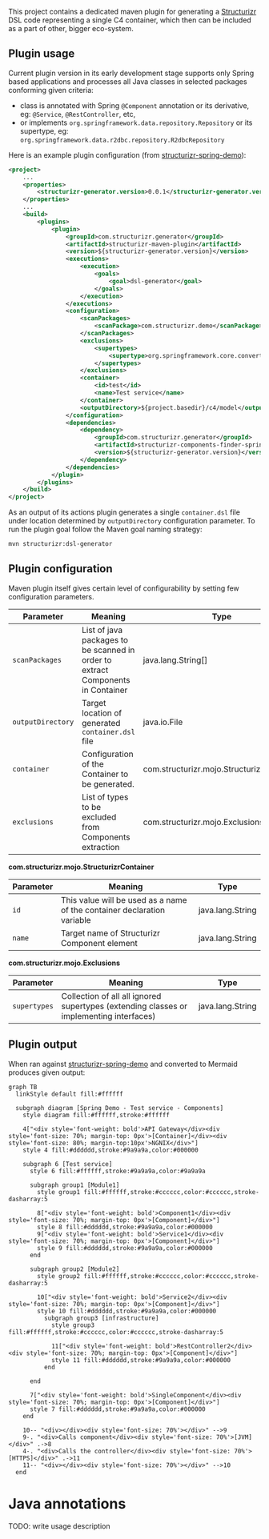 This project contains a dedicated maven plugin for generating a [Structurizr](https://structurizr.com/) DSL code representing a single C4 container,
which then can be included as a part of other, bigger eco-system.

## Plugin usage
Current plugin version in its early development stage supports only Spring based applications and processes
all Java classes in selected packages conforming given criteria:

- class is annotated with Spring `@Component` annotation or its derivative, eg: `@Service`, `@RestController`, etc,
- or implements `org.springframework.data.repository.Repository` or its supertype, eg: `org.springframework.data.r2dbc.repository.R2dbcRepository`

Here is an example plugin configuration (from [structurizr-spring-demo](structurizr-spring-demo)):
```xml
<project>
    ...
    <properties>
        <structurizr-generator.version>0.0.1</structurizr-generator.version>
    </properties>
    ...
    <build>
        <plugins>
            <plugin>
                <groupId>com.structurizr.generator</groupId>
                <artifactId>structurizr-maven-plugin</artifactId>
                <version>${structurizr-generator.version}</version>
                <executions>
                    <execution>
                        <goals>
                            <goal>dsl-generator</goal>
                        </goals>
                    </execution>
                </executions>
                <configuration>
                    <scanPackages>
                        <scanPackage>com.structurizr.demo</scanPackage>
                    </scanPackages>
                    <exclusions>
                        <supertypes>
                            <supertype>org.springframework.core.convert.converter.Converter</supertype>
                        </supertypes>
                    </exclusions>
                    <container>
                        <id>test</id>
                        <name>Test service</name>
                    </container>
                    <outputDirectory>${project.basedir}/c4/model</outputDirectory>
                </configuration>
                <dependencies>
                    <dependency>
                        <groupId>com.structurizr.generator</groupId>
                        <artifactId>structurizr-components-finder-spring</artifactId>
                        <version>${structurizr-generator.version}</version>
                    </dependency>
                </dependencies>
            </plugin>
        </plugins>
    </build>
</project>
```
As an output of its actions plugin generates a single `container.dsl` file under location determined by
`outputDirectory` configuration parameter. To run the plugin goal follow the Maven goal naming strategy:
```bash
mvn structurizr:dsl-generator
```

## Plugin configuration
Maven plugin itself gives certain level of configurability by setting few configuration parameters.

| Parameter         | Meaning                                                                         | Type                                      |
|-------------------|---------------------------------------------------------------------------------|-------------------------------------------|
| `scanPackages`    | List of java packages to be scanned in order to extract Components in Container | java.lang.String[]                        |
| `outputDirectory` | Target location of generated `container.dsl` file                               | java.io.File                              |
| `container`       | Configuration of the Container to be generated.                                 | com.structurizr.mojo.StructurizrContainer |
| `exclusions`      | List of types to be excluded from Components extraction                         | com.structurizr.mojo.Exclusions           |

**com.structurizr.mojo.StructurizrContainer**

| Parameter | Meaning                                                                 | Type             |
|-----------|-------------------------------------------------------------------------|------------------|
| `id`      | This value will be used as a name of the container declaration variable | java.lang.String |
| `name`    | Target name of Structurizr Component element                            | java.lang.String |

**com.structurizr.mojo.Exclusions**

| Parameter    | Meaning                                                                                 | Type             |
|--------------|-----------------------------------------------------------------------------------------|------------------|
| `supertypes` | Collection of all all ignored supertypes (extending classes or implementing interfaces) | java.lang.String |

## Plugin output
When ran against [structurizr-spring-demo](structurizr-spring-demo) and converted to Mermaid produces given output:

```mermaid
graph TB
  linkStyle default fill:#ffffff

  subgraph diagram [Spring Demo - Test service - Components]
    style diagram fill:#ffffff,stroke:#ffffff

    4["<div style='font-weight: bold'>API Gateway</div><div style='font-size: 70%; margin-top: 0px'>[Container]</div><div style='font-size: 80%; margin-top:10px'>NGNIX</div>"]
    style 4 fill:#dddddd,stroke:#9a9a9a,color:#000000

    subgraph 6 [Test service]
      style 6 fill:#ffffff,stroke:#9a9a9a,color:#9a9a9a

      subgraph group1 [Module1]
        style group1 fill:#ffffff,stroke:#cccccc,color:#cccccc,stroke-dasharray:5

        8["<div style='font-weight: bold'>Component1</div><div style='font-size: 70%; margin-top: 0px'>[Component]</div>"]
        style 8 fill:#dddddd,stroke:#9a9a9a,color:#000000
        9["<div style='font-weight: bold'>Service1</div><div style='font-size: 70%; margin-top: 0px'>[Component]</div>"]
        style 9 fill:#dddddd,stroke:#9a9a9a,color:#000000
      end

      subgraph group2 [Module2]
        style group2 fill:#ffffff,stroke:#cccccc,color:#cccccc,stroke-dasharray:5

        10["<div style='font-weight: bold'>Service2</div><div style='font-size: 70%; margin-top: 0px'>[Component]</div>"]
        style 10 fill:#dddddd,stroke:#9a9a9a,color:#000000
          subgraph group3 [infrastructure]
            style group3 fill:#ffffff,stroke:#cccccc,color:#cccccc,stroke-dasharray:5

            11["<div style='font-weight: bold'>RestController2</div><div style='font-size: 70%; margin-top: 0px'>[Component]</div>"]
            style 11 fill:#dddddd,stroke:#9a9a9a,color:#000000
          end

      end

      7["<div style='font-weight: bold'>SingleComponent</div><div style='font-size: 70%; margin-top: 0px'>[Component]</div>"]
      style 7 fill:#dddddd,stroke:#9a9a9a,color:#000000
    end

    10-- "<div></div><div style='font-size: 70%'></div>" -->9
    9-. "<div>Calls component</div><div style='font-size: 70%'>[JVM]</div>" .->8
    4-. "<div>Calls the controller</div><div style='font-size: 70%'>[HTTPS]</div>" .->11
    11-- "<div></div><div style='font-size: 70%'></div>" -->10
  end
```

# Java annotations
TODO: write usage description